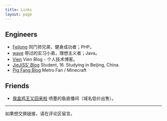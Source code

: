 ```yaml
---
title: Links
layout: page
---
```


## Engineers

- [Feilong](http://feilong.tech/) 同门师兄弟，健身成功者；PHP。
- [wave](http://imbotao.top/) 带过的实习小弟，理想主义者；Java。
- [Vien](https://viencoding.com/) Vien Blog - 个人技术博客。
- [JieJiSS' Blog](https://blog.jiejiss.com/) Student, 16. Studying in Beijing, China.
- [Pig Fang Blog](https://blog.gplane.win/) Metro Fan / Minecraft

## Friends

- [我盒鸡王又回来啦](https://penmodeyu.com) 喷墨的鱼直播间（域名低价出售）。

---

如果想交换链接，请在评论区留言。
